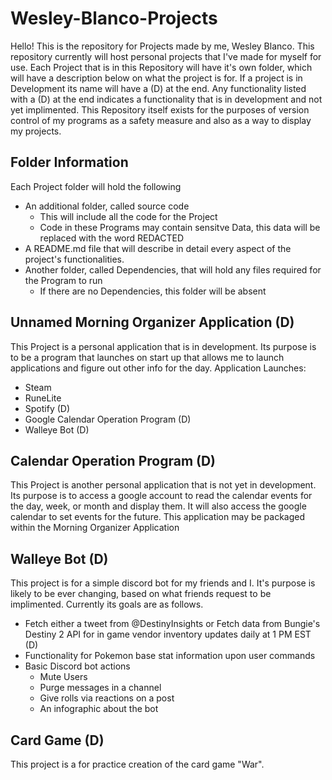 # Wesley-Blanco-Projects

Hello! This is the repository for Projects made by me, Wesley Blanco. This repository currently will host personal projects that I've made for myself for use. Each Project that is in this Repository will have it's own folder, which will have a description below on what the project is for. If a project is in Development its name will have a (D) at the end. Any functionality listed with a (D) at the end indicates a functionality that is in development and not yet implimented. This Repository itself exists for the purposes of version control of my programs as a safety measure and also as a way to display my projects. 

## Folder Information

Each Project folder will hold the following

* An additional folder, called source code
  * This will include all the code for the Project
  * Code in these Programs may contain sensitve Data, this data will be replaced with the word REDACTED
* A README.md file that will describe in detail every aspect of the project's functionalities. 
* Another folder, called Dependencies, that will hold any files required for the Program to run
  * If there are no Dependencies, this folder will be absent


## Unnamed Morning Organizer Application (D)

This Project is a personal application that is in development. Its purpose is to be a program that launches on start up that allows me to launch applications and figure out other info for the day. 
Application Launches:
  * Steam
  * RuneLite
  * Spotify (D)
  * Google Calendar Operation Program (D)
  * Walleye Bot (D)



## Calendar Operation Program (D)

This Project is another personal application that is not yet in development. Its purpose is to access a google account to read the calendar events for the day, week, or month and display them. It will also access the google calendar to set events for the future. This application may be packaged within the Morning Organizer Application


## Walleye Bot (D)

This project is for a simple discord bot for my friends and I. It's purpose is likely to be ever changing, based on what friends request to be implimented. Currently its goals are as follows.
  * Fetch either a tweet from @DestinyInsights or Fetch data from Bungie's Destiny 2 API for in game vendor inventory updates daily at 1 PM EST (D)
  * Functionality for Pokemon base stat information upon user commands
  * Basic Discord bot actions
     * Mute Users
     * Purge messages in a channel
     * Give rolls via reactions on a post
     * An infographic about the bot


## Card Game (D)

This project is a for practice creation of the card game "War". 
